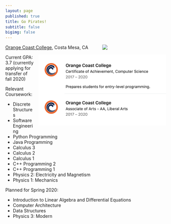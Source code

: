```yaml
---
layout: page
published: true
title: Go Pirates!
subtitle: false
bigimg: false
---
```

<img style="float: right; margin: 0px 0px 15px 15px;" src="https://pbs.twimg.com/profile_images/2646487952/7fd9198d72becee7c50c457e5dfaea9e_400x400.jpeg" width="200" />




[Orange Coast College](http://www.orangecoastcollege.edu/Pages/home.aspx), Costa Mesa, CA

<img style="float: right; margin: 0px 0px 15px 15px;" src="/img/educationOCC.png" width="400" />

Current GPA: 3.7 (currently applying for transfer of fall 2020)

Relevant Coursework:
- Discrete Structures
- Software Engineering
- Python Programming
- Java Programming 
- Calculus 3
- Calculus 2
- Calculus 1
- C++ Programming 2
- C++ Programming 1
- Physics 2: Electricity and Magnetism
- Physics 1: Mechanics



Planned for Spring 2020: 
- Introduction to Linear Algebra and Differential Equations 
- Computer Architecture
- Data Structures
- Physics 3: Modern

